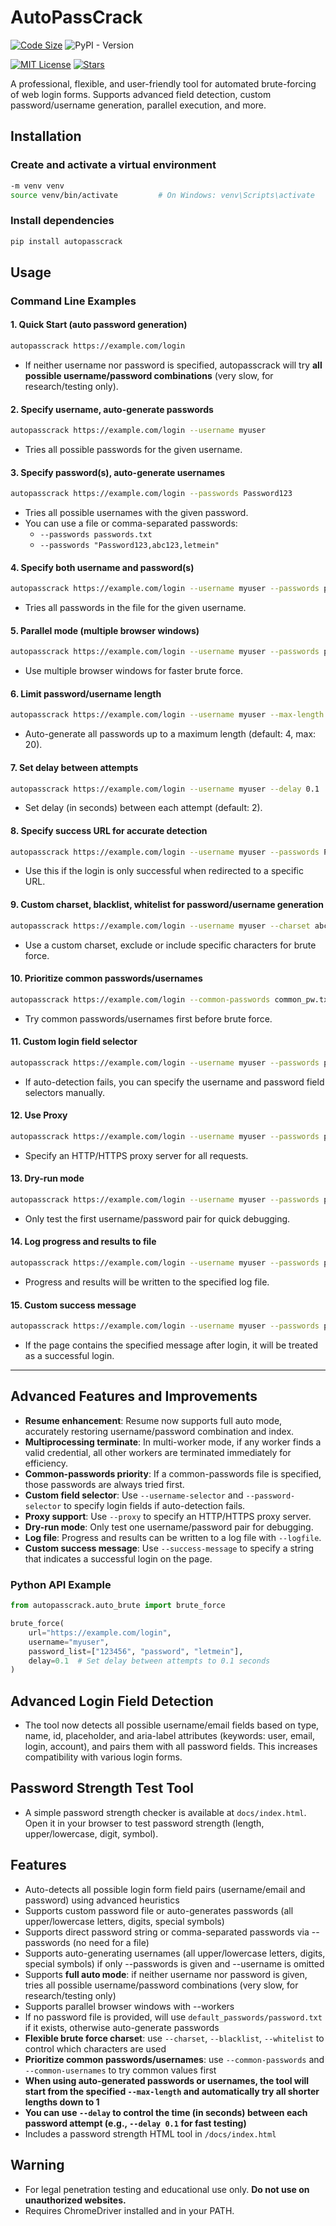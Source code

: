 # AutoPassCrack

[![Code Size](https://img.shields.io/github/languages/code-size/HenryLok0/autopasscrack?style=flat-square&logo=github)](https://github.com/HenryLok0/autopasscrack)
![PyPI - Version](https://img.shields.io/pypi/v/autopasscrack)

[![MIT License](https://img.shields.io/github/license/HenryLok0/autopasscrack?style=flat-square)](LICENSE)
[![Stars](https://img.shields.io/github/stars/HenryLok0/autopasscrack?style=flat-square)](https://github.com/HenryLok0/autopasscrack/stargazers)

A professional, flexible, and user-friendly tool for automated brute-forcing of web login forms. Supports advanced field detection, custom password/username generation, parallel execution, and more.

## Installation

### Create and activate a virtual environment

```bash
-m venv venv
source venv/bin/activate         # On Windows: venv\Scripts\activate
```

### Install dependencies

```bash
pip install autopasscrack
```

## Usage

### Command Line Examples

#### 1. **Quick Start (auto password generation)**
```bash
autopasscrack https://example.com/login
```
- If neither username nor password is specified, autopasscrack will try **all possible username/password combinations** (very slow, for research/testing only).

#### 2. **Specify username, auto-generate passwords**
```bash
autopasscrack https://example.com/login --username myuser
```
- Tries all possible passwords for the given username.

#### 3. **Specify password(s), auto-generate usernames**
```bash
autopasscrack https://example.com/login --passwords Password123
```
- Tries all possible usernames with the given password.
- You can use a file or comma-separated passwords:
  - `--passwords passwords.txt`
  - `--passwords "Password123,abc123,letmein"`

#### 4. **Specify both username and password(s)**
```bash
autopasscrack https://example.com/login --username myuser --passwords passwords.txt
```
- Tries all passwords in the file for the given username.

#### 5. **Parallel mode (multiple browser windows)**
```bash
autopasscrack https://example.com/login --username myuser --passwords passwords.txt --workers 4
```
- Use multiple browser windows for faster brute force.

#### 6. **Limit password/username length**
```bash
autopasscrack https://example.com/login --username myuser --max-length 6
```
- Auto-generate all passwords up to a maximum length (default: 4, max: 20).

#### 7. **Set delay between attempts**
```bash
autopasscrack https://example.com/login --username myuser --delay 0.1
```
- Set delay (in seconds) between each attempt (default: 2).

#### 8. **Specify success URL for accurate detection**
```bash
autopasscrack https://example.com/login --username myuser --passwords Password123 --success_url https://example.com/success
```
- Use this if the login is only successful when redirected to a specific URL.

#### 9. **Custom charset, blacklist, whitelist for password/username generation**
```bash
autopasscrack https://example.com/login --username myuser --charset abcdef1234 --blacklist f --whitelist abc123
```
- Use a custom charset, exclude or include specific characters for brute force.

#### 10. **Prioritize common passwords/usernames**
```bash
autopasscrack https://example.com/login --common-passwords common_pw.txt --common-usernames common_users.txt
```
- Try common passwords/usernames first before brute force.

#### 11. **Custom login field selector**
```bash
autopasscrack https://example.com/login --username myuser --passwords passwords.txt --username-selector '#user' --password-selector '#pass'
```
- If auto-detection fails, you can specify the username and password field selectors manually.

#### 12. **Use Proxy**
```bash
autopasscrack https://example.com/login --username myuser --passwords passwords.txt --proxy http://127.0.0.1:8080
```
- Specify an HTTP/HTTPS proxy server for all requests.

#### 13. **Dry-run mode**
```bash
autopasscrack https://example.com/login --username myuser --passwords passwords.txt --dry-run
```
- Only test the first username/password pair for quick debugging.

#### 14. **Log progress and results to file**
```bash
autopasscrack https://example.com/login --username myuser --passwords passwords.txt --logfile result.log
```
- Progress and results will be written to the specified log file.

#### 15. **Custom success message**
```bash
autopasscrack https://example.com/login --username myuser --passwords passwords.txt --success-message "Welcome"
```
- If the page contains the specified message after login, it will be treated as a successful login.

---

## Advanced Features and Improvements
- **Resume enhancement**: Resume now supports full auto mode, accurately restoring username/password combination and index.
- **Multiprocessing terminate**: In multi-worker mode, if any worker finds a valid credential, all other workers are terminated immediately for efficiency.
- **Common-passwords priority**: If a common-passwords file is specified, those passwords are always tried first.
- **Custom field selector**: Use `--username-selector` and `--password-selector` to specify login fields if auto-detection fails.
- **Proxy support**: Use `--proxy` to specify an HTTP/HTTPS proxy server.
- **Dry-run mode**: Only test one username/password pair for debugging.
- **Log file**: Progress and results can be written to a log file with `--logfile`.
- **Custom success message**: Use `--success-message` to specify a string that indicates a successful login on the page.

### Python API Example

```python
from autopasscrack.auto_brute import brute_force

brute_force(
    url="https://example.com/login",
    username="myuser",
    password_list=["123456", "password", "letmein"],
    delay=0.1  # Set delay between attempts to 0.1 seconds
)
```

## Advanced Login Field Detection
- The tool now detects all possible username/email fields based on type, name, id, placeholder, and aria-label attributes (keywords: user, email, login, account), and pairs them with all password fields. This increases compatibility with various login forms.

## Password Strength Test Tool
- A simple password strength checker is available at `docs/index.html`. Open it in your browser to test password strength (length, upper/lowercase, digit, symbol).

## Features
- Auto-detects all possible login form field pairs (username/email and password) using advanced heuristics
- Supports custom password file or auto-generates passwords (all upper/lowercase letters, digits, special symbols)
- Supports direct password string or comma-separated passwords via --passwords (no need for a file)
- Supports auto-generating usernames (all upper/lowercase letters, digits, special symbols) if only --passwords is given and --username is omitted
- Supports **full auto mode**: if neither username nor password is given, tries all possible username/password combinations (very slow, for research/testing only)
- Supports parallel browser windows with --workers
- If no password file is provided, will use `default_passwords/password.txt` if it exists, otherwise auto-generate passwords
- **Flexible brute force charset**: use `--charset`, `--blacklist`, `--whitelist` to control which characters are used
- **Prioritize common passwords/usernames**: use `--common-passwords` and `--common-usernames` to try common values first
- **When using auto-generated passwords or usernames, the tool will start from the specified `--max-length` and automatically try all shorter lengths down to 1**
- **You can use `--delay` to control the time (in seconds) between each password attempt (e.g., `--delay 0.1` for fast testing)**
- Includes a password strength HTML tool in `/docs/index.html`

## Warning
- For legal penetration testing and educational use only. **Do not use on unauthorized websites.**
- Requires ChromeDriver installed and in your PATH.
